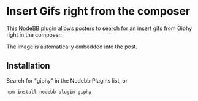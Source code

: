 # Insert Gifs right from the composer

This NodeBB plugin allows posters to search for an insert gifs from Giphy right in the composer.

The image is automatically embedded into the post.

## Installation

Search for "giphy" in the Nodebb Plugins list, or

    npm install nodebb-plugin-giphy